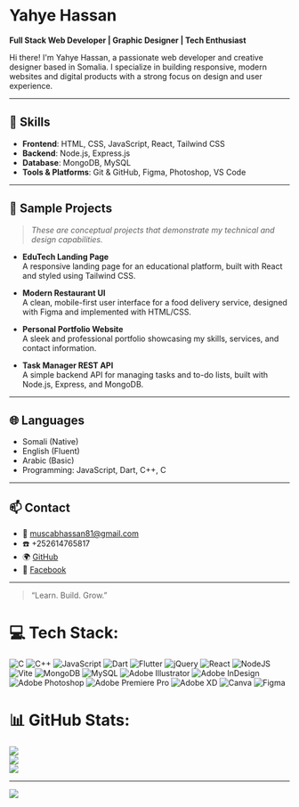 # Yahye Hassan

**Full Stack Web Developer | Graphic Designer | Tech Enthusiast** <br/>

Hi there! I'm Yahye Hassan, a passionate web developer and creative designer based in Somalia. I specialize in building responsive, modern websites and digital products with a strong focus on design and user experience. <br/>

---

## 🚀 Skills  <br/>

- **Frontend**: HTML, CSS, JavaScript, React, Tailwind CSS   <br/>
- **Backend**: Node.js, Express.js   <br/>
- **Database**: MongoDB, MySQL   <br/>
- **Tools & Platforms**: Git & GitHub, Figma, Photoshop, VS Code  <br/> 

---

## 📂 Sample Projects  <br/>

> *These are conceptual projects that demonstrate my technical and design capabilities.*  <br/>

- **EduTech Landing Page**   <br/>
  A responsive landing page for an educational platform, built with React and styled using Tailwind CSS. <br/>

- **Modern Restaurant UI**   <br/>
  A clean, mobile-first user interface for a food delivery service, designed with Figma and implemented with HTML/CSS. <br/>

- **Personal Portfolio Website**   <br/>
  A sleek and professional portfolio showcasing my skills, services, and contact information. <br/>

- **Task Manager REST API**   <br/>
  A simple backend API for managing tasks and to-do lists, built with Node.js, Express, and MongoDB. <br/>

---

## 🌐 Languages <br/>

- Somali (Native)   <br/>
- English (Fluent)   <br/>
- Arabic (Basic)   <br/>
- Programming: JavaScript, Dart, C++, C  <br/>

---

## 📫 Contact <br/>

- 📧 muscabhassan81@gmail.com <br/>
- ☎️ +252614765817  <br/>
- 🌍 [GitHub](https://github.com/Eng-Yhassan) <br/>  
- 💼 [Facebook](https://www.facebook.com/Eng.Yerman) <br/>

---

> “Learn. Build. Grow.” <br/>


# 💻 Tech Stack:
![C](https://img.shields.io/badge/c-%2300599C.svg?style=for-the-badge&logo=c&logoColor=white) ![C++](https://img.shields.io/badge/c++-%2300599C.svg?style=for-the-badge&logo=c%2B%2B&logoColor=white) ![JavaScript](https://img.shields.io/badge/javascript-%23323330.svg?style=for-the-badge&logo=javascript&logoColor=%23F7DF1E) ![Dart](https://img.shields.io/badge/dart-%230175C2.svg?style=for-the-badge&logo=dart&logoColor=white) ![Flutter](https://img.shields.io/badge/Flutter-%2302569B.svg?style=for-the-badge&logo=Flutter&logoColor=white) ![jQuery](https://img.shields.io/badge/jquery-%230769AD.svg?style=for-the-badge&logo=jquery&logoColor=white) ![React](https://img.shields.io/badge/react-%2320232a.svg?style=for-the-badge&logo=react&logoColor=%2361DAFB) ![NodeJS](https://img.shields.io/badge/node.js-6DA55F?style=for-the-badge&logo=node.js&logoColor=white) ![Vite](https://img.shields.io/badge/vite-%23646CFF.svg?style=for-the-badge&logo=vite&logoColor=white) ![MongoDB](https://img.shields.io/badge/MongoDB-%234ea94b.svg?style=for-the-badge&logo=mongodb&logoColor=white) ![MySQL](https://img.shields.io/badge/mysql-4479A1.svg?style=for-the-badge&logo=mysql&logoColor=white) ![Adobe Illustrator](https://img.shields.io/badge/adobe%20illustrator-%23FF9A00.svg?style=for-the-badge&logo=adobe%20illustrator&logoColor=white) ![Adobe InDesign](https://img.shields.io/badge/Adobe%20InDesign-49021F?style=for-the-badge&logo=adobeindesign&logoColor=FF3366) ![Adobe Photoshop](https://img.shields.io/badge/adobe%20photoshop-%2331A8FF.svg?style=for-the-badge&logo=adobe%20photoshop&logoColor=white) ![Adobe Premiere Pro](https://img.shields.io/badge/Adobe%20Premiere%20Pro-9999FF.svg?style=for-the-badge&logo=Adobe%20Premiere%20Pro&logoColor=white) ![Adobe XD](https://img.shields.io/badge/Adobe%20XD-470137?style=for-the-badge&logo=Adobe%20XD&logoColor=#FF61F6) ![Canva](https://img.shields.io/badge/Canva-%2300C4CC.svg?style=for-the-badge&logo=Canva&logoColor=white) ![Figma](https://img.shields.io/badge/figma-%23F24E1E.svg?style=for-the-badge&logo=figma&logoColor=white)
# 📊 GitHub Stats:
![](https://github-readme-stats.vercel.app/api?username=Eng-Yhassan&theme=merko&hide_border=false&include_all_commits=false&count_private=false)<br/>
![](https://nirzak-streak-stats.vercel.app/?user=Eng-Yhassan&theme=merko&hide_border=false)<br/>
![](https://github-readme-stats.vercel.app/api/top-langs/?username=Eng-Yhassan&theme=merko&hide_border=false&include_all_commits=false&count_private=false&layout=compact)

---
[![](https://visitcount.itsvg.in/api?id=Eng-Yhassan&icon=7&color=11)](https://visitcount.itsvg.in)

<!-- Proudly created with GPRM ( https://gprm.itsvg.in ) -->
